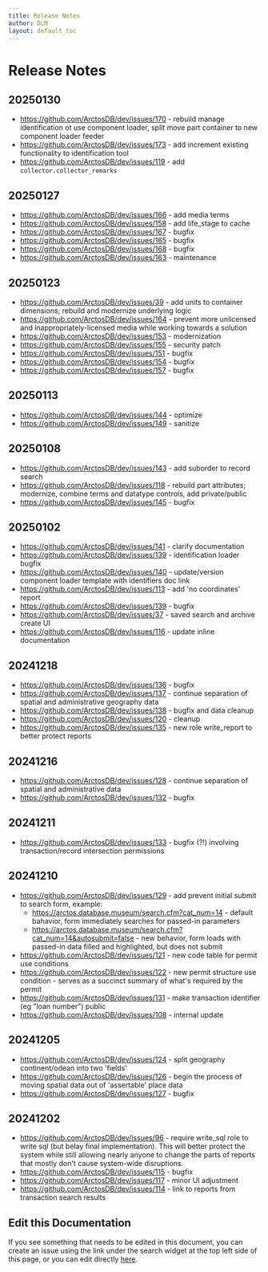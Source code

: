 ```yaml
---
title: Release Notes
author: DLM
layout: default_toc
---
```


# Release Notes

## 20250130


* <https://github.com/ArctosDB/dev/issues/170> - rebuild manage identification ot use component loader, split move part container to new component loader feeder
* <https://github.com/ArctosDB/dev/issues/173> - add increment existing functionality to identification tool
* <https://github.com/ArctosDB/dev/issues/119> - add ``collector.collector_remarks``




## 20250127


* <https://github.com/ArctosDB/dev/issues/166> - add media terms
* <https://github.com/ArctosDB/dev/issues/158> - add life_stage to cache
* <https://github.com/ArctosDB/dev/issues/167> - bugfix
* <https://github.com/ArctosDB/dev/issues/165> - bugfix
* <https://github.com/ArctosDB/dev/issues/168> - bugfix
* <https://github.com/ArctosDB/dev/issues/163> - maintenance


## 20250123

* <https://github.com/ArctosDB/dev/issues/39> - add units to container dimensions; rebuild and modernize underlying logic
* <https://github.com/ArctosDB/dev/issues/164> - prevent more unlicensed and inappropriately-licensed media while working towards a solution
* <https://github.com/ArctosDB/dev/issues/153> - modernization
* <https://github.com/ArctosDB/dev/issues/155> - security patch
* <https://github.com/ArctosDB/dev/issues/151> - bugfix
* <https://github.com/ArctosDB/dev/issues/154> - bugfix
* <https://github.com/ArctosDB/dev/issues/157> - bugfix



## 20250113

* <https://github.com/ArctosDB/dev/issues/144> - optimize
* <https://github.com/ArctosDB/dev/issues/149> - sanitize

##  20250108

* <https://github.com/ArctosDB/dev/issues/143> - add suborder to record search
* <https://github.com/ArctosDB/dev/issues/118> - rebuild part attributes; modernize, combine terms and datatype controls, add private/public
* <https://github.com/ArctosDB/dev/issues/145> - bugfix



## 20250102

* <https://github.com/ArctosDB/dev/issues/141> - clarify documentation
* <https://github.com/ArctosDB/dev/issues/139> - identification loader bugfix
* <https://github.com/ArctosDB/dev/issues/140> - update/version component loader template with identifiers doc link
* <https://github.com/ArctosDB/dev/issues/113> - add 'no coordinates' report
* <https://github.com/ArctosDB/dev/issues/139> - bugfix
* <https://github.com/ArctosDB/dev/issues/37> - saved search and archive create UI
* <https://github.com/ArctosDB/dev/issues/116> - update inline documentation

## 20241218

* <https://github.com/ArctosDB/dev/issues/136> - bugfix
* <https://github.com/ArctosDB/dev/issues/137> - continue separation of spatial and administrative geography data
* <https://github.com/ArctosDB/dev/issues/138> - bugfix and data cleanup
* <https://github.com/ArctosDB/dev/issues/120> - cleanup
* <https://github.com/ArctosDB/dev/issues/135> - new role write_report to better protect reports

## 20241216

* <https://github.com/ArctosDB/dev/issues/128> - continue separation of spatial and administrative data
* <https://github.com/ArctosDB/dev/issues/132> - bugfix


## 20241211

* <https://github.com/ArctosDB/dev/issues/133> - bugfix (?!) involving transaction/record intersection permissions

## 20241210

* <https://github.com/ArctosDB/dev/issues/129> - add prevent initial submit to search form, example:
	* https://arctos.database.museum/search.cfm?cat_num=14 - default bahavior, form immediately searches for passed-in parameters
	* https://arctos.database.museum/search.cfm?cat_num=14&autosubmit=false - new behavior, form loads with passed-in data filled and highlighted, but does not submit
* <https://github.com/ArctosDB/dev/issues/121> - new code table for permit use conditions
* <https://github.com/ArctosDB/dev/issues/122> - new permit structure use condition - serves as a succinct summary of what's required by the permit
* <https://github.com/ArctosDB/dev/issues/131> - make transaction identifier (eg "loan number") public
* <https://github.com/ArctosDB/dev/issues/108> - internal update


## 20241205

* <https://github.com/ArctosDB/dev/issues/124> - split geography continent/odean into two 'fields'
* <https://github.com/ArctosDB/dev/issues/126> - begin the process of moving spatial data out of 'assertable' place data
* <https://github.com/ArctosDB/dev/issues/127> - bugfix

## 20241202

* <https://github.com/ArctosDB/dev/issues/96> - require write_sql role to write sql (but belay final implementation). This will better protect the system while still allowing nearly anyone to change the parts of reports that mostly don't cause system-wide disruptions.
* <https://github.com/ArctosDB/dev/issues/115> - bugfix
* <https://github.com/ArctosDB/dev/issues/117> - minor UI adjustment
* <https://github.com/ArctosDB/dev/issues/114> - link to reports from transaction search results
   
## Edit this Documentation

If you see something that needs to be edited in this document, you can create an issue using the link under the search widget at the top left side of this page, or you can edit directly <a href="https://github.com/ArctosDB/documentation-wiki/edit/gh-pages/_documentation/release.markdown" target="_blank">here</a>.


